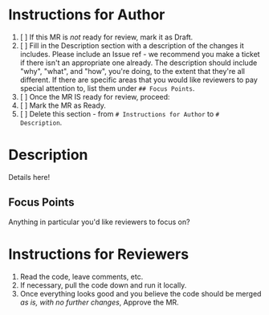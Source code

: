 # Instructions for Author

1. [ ] If this MR is _not_ ready for review, mark it as Draft.
1. [ ] Fill in the Description section with a description of the changes it includes. Please include an Issue ref - we recommend you make a ticket if there isn't an appropriate one already. The description should include "why", "what", and "how", you're doing, to the extent that they're all different. If there are specific areas that you would like reviewers to pay special attention to, list them under `## Focus Points`.
1. [ ] Once the MR IS ready for review, proceed:
1. [ ] Mark the MR as Ready.
1. [ ] Delete this section - from `# Instructions for Author` to `# Description`.

# Description

Details here!

## Focus Points

Anything in particular you'd like reviewers to focus on?

# Instructions for Reviewers

1. Read the code, leave comments, etc.
1. If necessary, pull the code down and run it locally.
1. Once everything looks good and you believe the code should be merged _as is, with no further changes_, Approve the MR.
